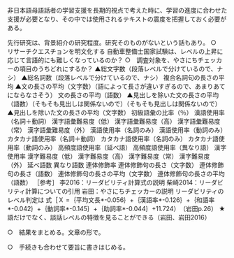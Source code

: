 非日本語母語話者の学習支援を長期的視点で考えた時に、学習の進度に合わせた支援が必要となり、その中では使用されるテキストの震度を把握しておく必要がある。

先行研究は、背景紹介の研究程度。研究そのものがないという話もあり。
○　リサーチクエスチョンを明文化する
自動車整備士国家試験は、レベルの上昇に応じて言語的にも難しくなっているのか？
○　調査対象を、やさにちチェッカーの項目のうちどれにするか？
▲総文字数（段落レベルで分けているので、ナシ）
▲総名詞数（段落レベルで分けているので、ナシ）
複合名詞句の長さの平均
▲文の長さの平均（文字数）（語によって長さが違いすぎるので、あまりあてにならなさそう）
文の長さの平均（語数）
▲見出しを除いた文の長さの平均（語数）（そもそも見出しは関係ないので）（そもそも見出しは関係ないので）
▲見出しを除いた文の長さの平均（文字数）
初級語彙の比率（％）
漢語使用率（名詞＋動詞）
漢字語彙難易度（低）
漢字語彙難易度（高）
漢字語彙難易度（常）
漢字語彙難易度（外）
漢語使用率（名詞のみ）
漢語使用率（動詞のみ）
カタカナ語使用率（名詞＋動詞）
カタカナ語使用率（名詞のみ）
カタカナ語使用率（動詞のみ）
高頻度語使用率（延べ語）
高頻度語使用率（異なり語）
漢字使用率
漢字難易度（低）
漢字難易度（高）
漢字難易度（常）
漢字難易度（外）
延べ語数
異なり語数
連体修飾率
連体修飾句の長さ（文字数）
連体修飾句の長さ（語数）
連体修飾句の長さの平均（文字数）
連体修飾句の長さの平均（語数）
［参考］
李2016：リーダビリティ計算式の説明
柴崎2014：リーダビリティ計算についての引用
岩田：やさにちチェッカーの説明
	リーダビリティのレベル判定は
	式［Ｘ =｛平均文長*-0.056｝+｛漢語率*-0.126｝+｛和語率*-0.042｝+｛動詞率*-0.145｝+｛助詞率*-0.044｝+11.724）　（岩田p.26）
★語だけでなく、談話レベルの特徴を見ることができる（岩田、岩田2016）


○　結果をまとめる。文章の形で。

○　手続きも合わせて要旨に書きはじめる。

